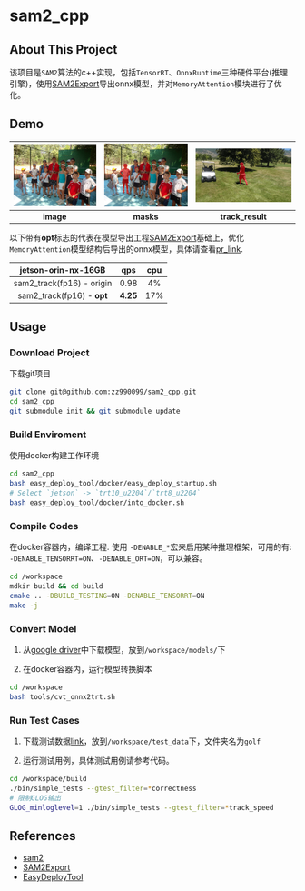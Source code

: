 # sam2_cpp

## About This Project

该项目是`SAM2`算法的c++实现，包括`TensorRT`、`OnnxRuntime`三种硬件平台(推理引擎)，使用[SAM2Export](https://github.com/Aimol-l/SAM2Export)导出onnx模型，并对`MemoryAttention`模块进行了优化。

## Demo

| <img src="./assets/persons.jpg" alt="1" width="300"> | <img src="./assets/sam2_result.png" alt="1" width="300"> | <img src="./assets/sam2_track.gif" alt="1" width="300"> |
|:----------------------------------------:|:----:|:----:|
| **image**  | **masks** | **track_result** |

以下带有**opt**标志的代表在模型导出工程[SAM2Export](https://github.com/Aimol-l/SAM2Export)基础上，优化`MemoryAttention`模型结构后导出的onnx模型，具体请查看[pr_link](https://github.com/Aimol-l/SAM2Export/pull/10).

|  jetson-orin-nx-16GB   |   qps   |  cpu   |
|:---------:|:---------:|:----------------:|
|  sam2_track(fp16) - origin   |   0.98   |  4%   |
|  sam2_track(fp16) - **opt**  |   **4.25**   |  17%   |

## Usage

### Download Project

下载git项目
```bash
git clone git@github.com:zz990099/sam2_cpp.git
cd sam2_cpp
git submodule init && git submodule update
```

### Build Enviroment

使用docker构建工作环境
```bash
cd sam2_cpp
bash easy_deploy_tool/docker/easy_deploy_startup.sh
# Select `jetson` -> `trt10_u2204`/`trt8_u2204`
bash easy_deploy_tool/docker/into_docker.sh
```

### Compile Codes

在docker容器内，编译工程. 使用 `-DENABLE_*`宏来启用某种推理框架，可用的有: `-DENABLE_TENSORRT=ON`、`-DENABLE_ORT=ON`，可以兼容。 
```bash
cd /workspace
mdkir build && cd build
cmake .. -DBUILD_TESTING=ON -DENABLE_TENSORRT=ON
make -j
```

### Convert Model

1. 从[google driver](https://drive.google.com/drive/folders/1EBDUN793q9mJwNC1NA5s2nfq0SxMTx4b?usp=drive_link)中下载模型，放到`/workspace/models/`下

2. 在docker容器内，运行模型转换脚本
```bash
cd /workspace
bash tools/cvt_onnx2trt.sh
```

### Run Test Cases

1. 下载测试数据[link](https://drive.google.com/drive/folders/13PwIl8TBYT54YhSAPmuKI98IB99GElOj?usp=drive_link)，放到`/workspace/test_data`下，文件夹名为`golf`

2. 运行测试用例，具体测试用例请参考代码。
```bash
cd /workspace/build
./bin/simple_tests --gtest_filter=*correctness
# 限制GLOG输出
GLOG_minloglevel=1 ./bin/simple_tests --gtest_filter=*track_speed
```

## References

- [sam2](https://github.com/facebookresearch/sam2)
- [SAM2Export](https://github.com/Aimol-l/SAM2Export)
- [EasyDeployTool](https://github.com/zz990099/EasyDeployTool)
